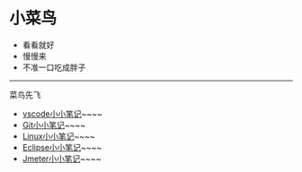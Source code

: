 # 小菜鸟
- 看看就好
- 慢慢来
- 不准一口吃成胖子
- ---
  菜鸟先飞
 
- [vscode小小笔记](110.md)~~~~
- [Git小小笔记](./111.md)~~~~
- [Linux小小笔记](./112.md)~~~~
- [Eclipse小小笔记](./113.md)~~~~
- [Jmeter小小笔记](./114.md)~~~~